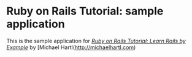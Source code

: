 # Ruby on Rails Tutorial: sample application

This is the sample application for
[*Ruby on Rails Tutorial: Learn Rails by Example*](http://railstutorial.com/)
by [Michael Hartl(http://michaelhartl.com)